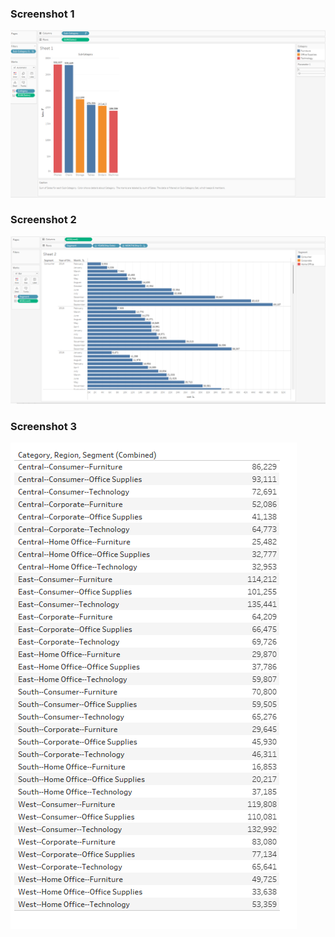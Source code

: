 
### Screenshot 1
![Screenshot 2025-10-30 115322](images/Screenshot%202025-10-30%20115322.png)

### Screenshot 2
![Screenshot 2025-10-30 115337](images/Screenshot%202025-10-30%20115337.png)

### Screenshot 3
![Screenshot 2025-10-30 125851](images/Screenshot%202025-10-30%20125851.png)
